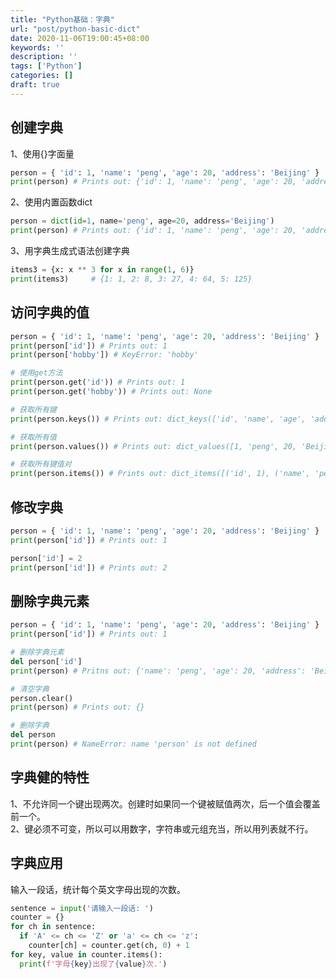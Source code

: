 ```yaml
---
title: "Python基础：字典"
url: "post/python-basic-dict"
date: 2020-11-06T19:00:45+08:00
keywords: ''
description: ''
tags: ['Python']
categories: []
draft: true
---
```


## 创建字典

1、使用{}字面量
```Python
person = { 'id': 1, 'name': 'peng', 'age': 20, 'address': 'Beijing' }
print(person) # Prints out: {'id': 1, 'name': 'peng', 'age': 20, 'address': 'Beijing'}
```

2、使用内置函数dict
```Python
person = dict(id=1, name='peng', age=20, address='Beijing')
print(person) # Prints out: {'id': 1, 'name': 'peng', 'age': 20, 'address': 'Beijing'}
```

3、用字典生成式语法创建字典
```Python
items3 = {x: x ** 3 for x in range(1, 6)}
print(items3)     # {1: 1, 2: 8, 3: 27, 4: 64, 5: 125}
```

## 访问字典的值

```Python
person = { 'id': 1, 'name': 'peng', 'age': 20, 'address': 'Beijing' }
print(person['id']) # Prints out: 1
print(person['hobby']) # KeyError: 'hobby'

# 使用get方法
print(person.get('id')) # Prints out: 1
print(person.get('hobby')) # Prints out: None

# 获取所有键
print(person.keys()) # Prints out: dict_keys(['id', 'name', 'age', 'address'])

# 获取所有值 
print(person.values()) # Prints out: dict_values([1, 'peng', 20, 'Beijing'])

# 获取所有键值对
print(person.items()) # Prints out: dict_items([('id', 1), ('name', 'peng'), ('age', 20), ('address', 'Beijing')])
```

## 修改字典

```Python
person = { 'id': 1, 'name': 'peng', 'age': 20, 'address': 'Beijing' }
print(person['id']) # Prints out: 1

person['id'] = 2
print(person['id']) # Prints out: 2
```

## 删除字典元素

```Python
person = { 'id': 1, 'name': 'peng', 'age': 20, 'address': 'Beijing' }
print(person['id']) # Prints out: 1

# 删除字典元素
del person['id']
print(person) # Pritns out: {'name': 'peng', 'age': 20, 'address': 'Beijing'}

# 清空字典
person.clear()
print(person) # Prints out: {}

# 删除字典
del person
print(person) # NameError: name 'person' is not defined
```

## 字典健的特性

1、不允许同一个键出现两次。创建时如果同一个键被赋值两次，后一个值会覆盖前一个。  
2、键必须不可变，所以可以用数字，字符串或元组充当，所以用列表就不行。

## 字典应用

输入一段话，统计每个英文字母出现的次数。

```Python
sentence = input('请输入一段话: ')
counter = {}
for ch in sentence:
  if 'A' <= ch <= 'Z' or 'a' <= ch <= 'z':
    counter[ch] = counter.get(ch, 0) + 1
for key, value in counter.items():
  print(f'字母{key}出现了{value}次.')
```
